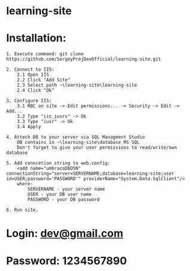 # learning-site

# Installation:

	1. Execute command: git clone https://github.com/SergeyProjDevOfficial/learning-site.git
  
	2. Connect to IIS:
		2.1 Open IIS
		2.2 Click "Add Site"
		2.3 Select path ~\learning-site\learning-site
		2.4 Click "Ok"
    
	3. Configure IIS:
		3.1 RBC on site -> Edit permissions... -> Security -> Edit -> Add...
		3.2 Type "iis_iusrs" -> Ok
		3.3 Type "iusr" -> Ok
		3.4 Apply
    
	4. Attech DB to your server via SQL Managment Studio
		DB contains in ~\learning-site\database MS SQL
		Don't forget to give your user permissions to read/write/own database
    
	5. Add conncetion string to web.config: 
		<add name="umbracoDbDSN" connectionString="server=SERVERNAME;database=learning-site;user id=USER;password='PASSWORD'" providerName="System.Data.SqlClient"/>
		where:
			SERVERNAME - your server name
			USER - your DB user name
			PASSWORD - your DB password
        
	6. Run site.

# Login: dev@gmail.com
# Password: 1234567890
